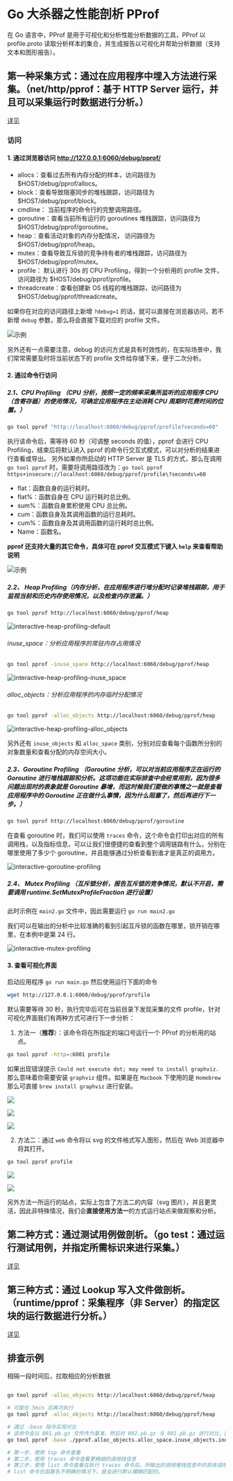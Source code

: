 # Go 大杀器之性能剖析 PProf

在 Go 语言中，PProf 是用于可视化和分析性能分析数据的工具，PProf 以 profile.proto 读取分析样本的集合，并生成报告以可视化并帮助分析数据（支持文本和图形报告）。

## 第一种采集方式：通过在应用程序中埋入方法进行采集。（net/http/pprof：基于 HTTP Server 运行，并且可以采集运行时数据进行分析。）

[详见](./func_in_app)

### 访问

#### 1. 通过浏览器访问 http://127.0.0.1:6060/debug/pprof/ 

- allocs：查看过去所有内存分配的样本，访问路径为 $HOST/debug/pprof/allocs。
- block：查看导致阻塞同步的堆栈跟踪，访问路径为 $HOST/debug/pprof/block。
- cmdline： 当前程序的命令行的完整调用路径。
- goroutine：查看当前所有运行的 goroutines 堆栈跟踪，访问路径为 $HOST/debug/pprof/goroutine。
- heap：查看活动对象的内存分配情况， 访问路径为 $HOST/debug/pprof/heap。
- mutex：查看导致互斥锁的竞争持有者的堆栈跟踪，访问路径为 $HOST/debug/pprof/mutex。
- profile： 默认进行 30s 的 CPU Profiling，得到一个分析用的 profile 文件，访问路径为 $HOST/debug/pprof/profile。
- threadcreate：查看创建新 OS 线程的堆栈跟踪，访问路径为 $HOST/debug/pprof/threadcreate。

如果你在对应的访问路径上新增 `?debug=1` 的话，就可以直接在浏览器访问，若不新增 `debug` 参数，那么将会直接下载对应的 profile 文件。

![示例](func_in_app/imgs/browser-example.png)

另外还有一点需要注意，debug 的访问方式是具有时效性的，在实际场景中，我们常常需要及时将当前状态下的 profile 文件给存储下来，便于二次分析。

#### 2. 通过命令行访问

##### 2.1、CPU Profiling （CPU 分析，按照一定的频率采集所监听的应用程序 CPU（含寄存器）的使用情况，可确定应用程序在主动消耗 CPU 周期时花费时间的位置。）

```bash
go tool pprof "http://localhost:6060/debug/pprof/profile?seconds=60"
```

执行该命令后，需等待 60 秒（可调整 seconds 的值），pprof 会进行 CPU Profiling，结束后将默认进入 pprof 的命令行交互式模式，可以对分析的结果进行查看或导出。
另外如果你所启动的 HTTP Server 是 TLS 的方式，那么在调用 `go tool pprof` 时，需要将调用路径改为：`go tool pprof https+insecure://localhost:6060/debug/pprof/profile\?seconds\=60`

- flat：函数自身的运行耗时。
- flat%：函数自身在 CPU 运行耗时总比例。
- sum%：函数自身累积使用 CPU 总比例。
- cum：函数自身及其调用函数的运行总耗时。
- cum%：函数自身及其调用函数的运行耗时总比例。
- Name：函数名。

**pprof 还支持大量的其它命令，具体可在 pprof 交互模式下键入 `help` 来查看帮助说明**

![示例](func_in_app/imgs/interactive-cpu-profiling.png)

##### 2.2、 Heap Profiling（内存分析，在应用程序进行堆分配时记录堆栈跟踪，用于监视当前和历史内存使用情况，以及检查内存泄漏。）

```bash
go tool pprof http://localhost:6060/debug/pprof/heap
```

![interactive-heap-profiling-default](func_in_app/imgs/interactive-heap-profiling-default.png)

###### inuse_space：分析应用程序的常驻内存占用情况

```bash
go tool pprof -inuse_space http://localhost:6060/debug/pprof/heap
```

![interactive-heap-profiling-inuse_space](func_in_app/imgs/interactive-heap-profiling-inuse_space.png)

###### alloc_objects：分析应用程序的内存临时分配情况

```bash
go tool pprof -alloc_objects http://localhost:6060/debug/pprof/heap
```

![interactive-heap-profiling-alloc_objects](func_in_app/imgs/interactive-heap-profiling-alloc_objects.png)

另外还有 `inuse_objects` 和 `alloc_space` 类别，分别对应查看每个函数所分别的对象数量和查看分配的内存空间大小。

##### 2.3、Goroutine Profiling （Goroutine 分析，可以对当前应用程序正在运行的 Goroutine 进行堆栈跟踪和分析。这项功能在实际排查中会经常用到，因为很多问题出现时的表象就是 Goroutine 暴增，而这时候我们要做的事情之一就是查看应用程序中的 Goroutine 正在做什么事情，因为什么阻塞了，然后再进行下一步。）

```bash
go tool pprof http://localhost:6060/debug/pprof/goroutine
```

在查看 goroutine 时，我们可以使用 `traces` 命令，这个命令会打印出对应的所有调用栈，以及指标信息，可以让我们很便捷的查看到整个调用链路有什么，分别在哪里使用了多少个 goroutine，并且能够通过分析查看到谁才是真正的调用方。

![interactive-goroutine-profiling](func_in_app/imgs/interactive-goroutine-profiling.png)

##### 2.4、 Mutex Profiling （互斥锁分析，报告互斥锁的竞争情况，默认不开启，需要调用 runtime.SetMutexProfileFraction 进行设置）

此时示例在 `main2.go` 文件中，因此需要运行 `go run main2.go`

我们可以在输出的分析中比较准确的看到引起互斥锁的函数在哪里，锁开销在哪里，在本例中是第 24 行。

![interactive-mutex-profiling](func_in_app/imgs/interactive-mutex-profiling.png)

#### 3. 查看可视化界面

启动应用程序 `go run main.go` 然后使用运行下面的命令

```bash
wget http://127.0.0.1:6060/debug/pprof/profile
```

默认需要等待 30 秒，执行完毕后可在当前目录下发现采集的文件 profile，针对可视化界面我们有两种方式可进行下一步分析：

1. 方法一（**推荐**）：该命令将在所指定的端口号运行一个 PProf 的分析用的站点。

```bash
go tool pprof -http=:6001 profile 
```

如果出现错误提示 `Could not execute dot; may need to install graphviz.` 那么意味着你需要安装 `graphviz` 组件。如果是在 `Macbook` 下使用的是 `Homebrew` 那么可直接 `brew install graphviz` 进行安装。

![](func_in_app/imgs/visual-1-1.png)

![](func_in_app/imgs/visual-1-2.png)

![](func_in_app/imgs/visual-1-3.png)

2. 方法二：通过 `web` 命令将以 svg 的文件格式写入图形，然后在 Web 浏览器中将其打开。

```bash
go tool pprof profile
```

![](func_in_app/imgs/visual-2-1.png)

![](func_in_app/imgs/visual-2-2.png)

另外方法一所运行的站点，实际上包含了方法二的内容（svg 图片），并且更灵活，因此非特殊情况，我们会**直接使用方法一**的方式运行站点来做观察和分析。


## 第二种方式：通过测试用例做剖析。（go test：通过运行测试用例，并指定所需标识来进行采集。）

[详见](./analyze_by_test_case)

## 第三种方式：通过 Lookup 写入文件做剖析。（runtime/pprof：采集程序（非 Server）的指定区块的运行数据进行分析。）

[详见](./analyze_by_file_loopup)


## 排查示例

相隔一段时间后，拉取相应的分析数据

```bash

go tool pprof -alloc_objects http://localhost:6060/debug/pprof/heap

# 可能在 5min 后再次执行
go tool pprof -alloc_objects http://localhost:6060/debug/pprof/heap

# 通过 -base 指令实现对比
# 该命令会以 001.pb.gz 文件作为基准，然后对 002.pb.gz 与 001.pb.gz 进行对比，因此接下来的指令分析，都是基于 002.pb.gz 和 001.pb.gz 的对比结果尽心的
go tool pprof -base ./pprof.alloc_objects.alloc_space.inuse_objects.inuse_space.001.pb.gz ./pprof.alloc_objects.alloc_space.inuse_objects.inuse_space.002.pb.gz

# 第一步，使用 top 命令查看
# 第二步，使用 traces 命令查看更精细的调用栈信息
# 第三步，使用 list 命令查看在执行 traces 命令后，所输出的调用堆栈信息中的具体调用函数是在哪里发起的。eg：`list xxxxxFunc`
# list 命令在函数名不明确的情况下，是会进行默认模糊匹配的。

```